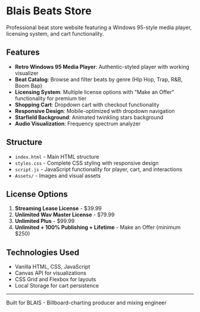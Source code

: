 # Blais Beats Store

Professional beat store website featuring a Windows 95-style media player, licensing system, and cart functionality.

## Features

- **Retro Windows 95 Media Player**: Authentic-styled player with working visualizer
- **Beat Catalog**: Browse and filter beats by genre (Hip Hop, Trap, R&B, Boom Bap)
- **Licensing System**: Multiple license options with "Make an Offer" functionality for premium tier
- **Shopping Cart**: Dropdown cart with checkout functionality
- **Responsive Design**: Mobile-optimized with dropdown navigation
- **Starfield Background**: Animated twinkling stars background
- **Audio Visualization**: Frequency spectrum analyzer

## Structure

- `index.html` - Main HTML structure
- `styles.css` - Complete CSS styling with responsive design
- `script.js` - JavaScript functionality for player, cart, and interactions
- `Assets/` - Images and visual assets

## License Options

1. **Streaming Lease License** - $39.99
2. **Unlimited Wav Master License** - $79.99
3. **Unlimited Plus** - $99.99
4. **Unlimited + 100% Publishing + Lifetime** - Make an Offer (minimum $250)

## Technologies Used

- Vanilla HTML, CSS, JavaScript
- Canvas API for visualizations
- CSS Grid and Flexbox for layouts
- Local Storage for cart persistence

---

Built for BLAIS - Billboard-charting producer and mixing engineer